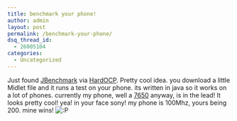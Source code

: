 ```yaml
---
title: benchmark your phone!
author: admin
layout: post
permalink: /benchmark-your-phone/
dsq_thread_id:
  - 26005104
categories:
  - Uncategorized
---
```

Just found [JBenchmark][1] via [HardOCP][2]. Pretty cool idea. you download a little Midlet file and it runs a test on your phone. its written in java so it works on a lot of phones. currently my phone, well a [7650][3] anyway, is in the lead! It looks pretty cool! yea! in your face sony! my phone is 100Mhz, yours being 200. mine wins! <img src="http://blog.lotas-smartman.net/wp-includes/images/smilies/icon_razz.gif" alt=":P" class="wp-smiley" />

 [1]: http://www.jbenchmark.com/
 [2]: http://www.hardOCP.com
 [3]: http://www.nokia.com/phones/7650